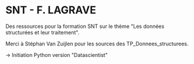 # SNT - F. LAGRAVE

Des ressources pour la formation SNT sur le thème "Les données structurées et leur traitement".

Merci à Stéphan Van Zuijlen pour les sources des TP_Donnees_structurees.

-> Initiation Python version "Datascientist"
